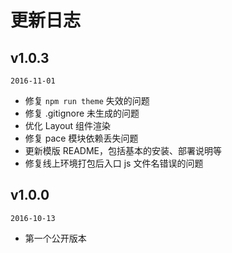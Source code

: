 # 更新日志

## v1.0.3

`2016-11-01`

- 修复 `npm run theme` 失效的问题
- 修复 .gitignore 未生成的问题
- 优化 Layout 组件渲染
- 修复 pace 模块依赖丢失问题
- 更新模版 README，包括基本的安装、部署说明等
- 修复线上环境打包后入口 js 文件名错误的问题

## v1.0.0

`2016-10-13`

- 第一个公开版本